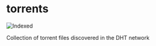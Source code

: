 torrents 
========
![Indexed](https://img.shields.io/badge/indexed-108014-blue)

Collection of torrent files discovered in the DHT network
